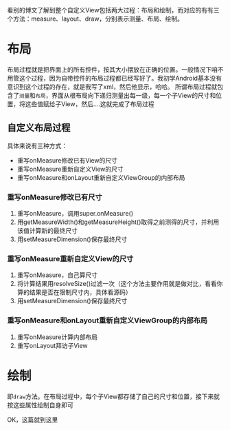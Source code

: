 看别的博文了解到整个自定义View包括两大过程：布局和绘制，而对应的有有三个方法：measure、layout、draw，分别表示测量、布局、绘制。

# 布局
布局过程就是把界面上的所有控件，按其大小摆放在正确的位置。一般情况下咱不用管这个过程，因为自带控件的布局过程都已经写好了。我初学Android基本没有意识到这个过程的存在，就是我写了xml，然后他显示，哈哈。
所谓布局过程就包含了`测量`和`布局`，界面从根布局向下递归测量出每一级，每一个子View的尺寸和位置，将这些值赋给子View，然后....这就完成了布局过程

## 自定义布局过程
具体来说有三种方式：
- 重写onMeasure修改已有View的尺寸
- 重写onMeasure重新自定义View的尺寸
- 重写onMeasure和onLayout重新自定义ViewGroup的内部布局

### 重写onMeasure修改已有尺寸
1. 重写onMeasure，调用super.onMeasure()
2. 用getMeasureWidth()和getMeasureHeight()取得之前测得的尺寸，并利用该值计算新的最终尺寸
3. 用setMeasureDimension()保存最终尺寸

### 重写onMeasure重新自定义View的尺寸
1. 重写onMeasure，自己算尺寸
2. 将计算结果用resolveSize()过滤一次（这个方法主要作用就是做对比，看看你算的结果是否在限制尺寸内，具体看源码）
3. 用setMeasureDimension()保存最终尺寸

### 重写onMeasure和onLayout重新自定义ViewGroup的内部布局
1. 重写onMeasure计算内部布局
2. 重写onLayout拜访子View

# 绘制
即`draw`方法。在布局过程中，每个子View都存储了自己的尺寸和位置，接下来就按这些属性绘制自身即可



OK，这篇就到这里
